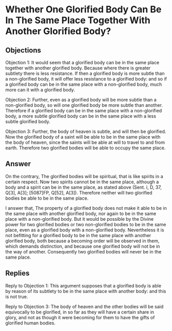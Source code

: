 # Whether One Glorified Body Can Be In The Same Place Together With Another Glorified Body?

## Objections

Objection 1: It would seem that a glorified body can be in the same place together with another glorified body. Because where there is greater subtlety there is less resistance. If then a glorified body is more subtle than a non-glorified body, it will offer less resistance to a glorified body: and so if a glorified body can be in the same place with a non-glorified body, much more can it with a glorified body.

Objection 2: Further, even as a glorified body will be more subtle than a non-glorified body, so will one glorified body be more subtle than another. Therefore if a glorified body can be in the same place with a non-glorified body, a more subtle glorified body can be in the same place with a less subtle glorified body.

Objection 3: Further, the body of heaven is subtle, and will then be glorified. Now the glorified body of a saint will be able to be in the same place with the body of heaven, since the saints will be able at will to travel to and from earth. Therefore two glorified bodies will be able to occupy the same place.

## Answer

On the contrary, The glorified bodies will be spiritual, that is like spirits in a certain respect. Now two spirits cannot be in the same place, although a body and a spirit can be in the same place, as stated above (Sent. i, D, 37, Q[3], A[3]; [5087]FP, Q[52], A[3]). Therefore neither will two glorified bodies be able to be in the same place.

I answer that, The property of a glorified body does not make it able to be in the same place with another glorified body, nor again to be in the same place with a non-glorified body. But it would be possible by the Divine power for two glorified bodies or two non-glorified bodies to be in the same place, even as a glorified body with a non-glorified body. Nevertheless it is not befitting for a glorified body to be in the same place with another glorified body, both because a becoming order will be observed in them, which demands distinction, and because one glorified body will not be in the way of another. Consequently two glorified bodies will never be in the same place.

## Replies

Reply to Objection 1: This argument supposes that a glorified body is able by reason of its subtlety to be in the same place with another body: and this is not true.

Reply to Objection 3: The body of heaven and the other bodies will be said equivocally to be glorified, in so far as they will have a certain share in glory, and not as though it were becoming for them to have the gifts of glorified human bodies.